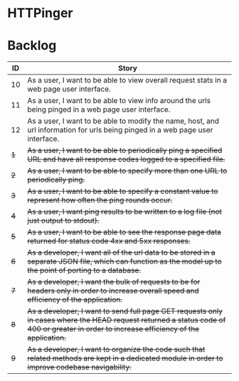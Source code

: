 # HTTPinger
# Backlog
| ID  | Story |
| --- | ----- |
| 10 | As a user, I want to be able to view overall request stats in a web page user interface. |
| 11 | As a user, I want to be able to view info around the urls being pinged in a web page user interface. |
| 12 | As a user, I want to be able to modify the name, host, and url information for urls being pinged in a web page user interface. |
| ~~1~~ | ~~As a user, I want to be able to periodically ping a specified URL and have all response codes logged to a specified file.~~ |
| ~~2~~ | ~~As a user, I want to be able to specify more than one URL to periodically ping.~~ |
| ~~3~~ | ~~As a user, I want to be able to specify a constant value to represent how often the ping rounds occur.~~ |
| ~~4~~ | ~~As a user, I want ping results to be written to a log file (not just output to stdout).~~ |
| ~~5~~ | ~~As a user, I want to be able to see the response page data returned for status code 4xx and 5xx responses.~~ |
| ~~6~~ | ~~As a developer, I want all of the url data to be stored in a separate JSON file, which can function as the model up to the point of porting to a database.~~ |
| ~~7~~ | ~~As a developer, I want the bulk of requests to be for headers only in order to increase overall speed and efficiency of the application.~~ |
| ~~8~~ | ~~As a developer, I want to send full page GET requests only in cases where the HEAD request returned a status code of 400 or greater in order to increase efficiency of the application.~~ |
| ~~9~~ | ~~As a developer, I want to organize the code such that related methods are kept in a dedicated module in order to improve codebase navigability.~~ |